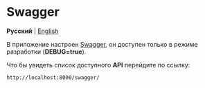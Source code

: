 # Swagger

**Русский** | [English](../en/swagger.md)

В приложение настроен [Swagger](https://django-rest-swagger.readthedocs.io/en/latest/), 
он доступен только в режиме разработки (**DEBUG=true**).

Что бы увидеть список доступного **API** перейдите по ссылку:

```djangourlpath
http://localhost:8000/swagger/
```
